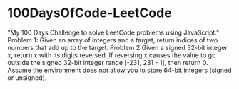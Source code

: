 # 100DaysOfCode-LeetCode
"My 100 Days Challenge to solve LeetCode problems using JavaScript."
Problem 1: Given an array of integers and a target, return indices of two numbers that add up to the target.
Problem 2:Given a signed 32-bit integer x, return x with its digits reversed. If reversing x causes the value to go outside the signed 32-bit integer range [-231, 231 - 1], then return 0.
Assume the environment does not allow you to store 64-bit integers (signed or unsigned).

